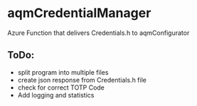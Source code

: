 # aqmCredentialManager
Azure Function that delivers Credentials.h to aqmConfigurator
## ToDo:
- split program into multiple files
- create json response from Credentials.h file
- check for correct TOTP Code
- Add logging and statistics
